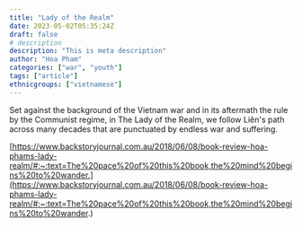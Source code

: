 ```yaml
---
title: "Lady of the Realm"
date: 2023-05-02T05:35:24Z
draft: false
# description
description: "This is meta description"
author: "Hoa Pham"
categories: ["war", "youth"]	
tags: ["article"]
ethnicgroups: ["vietnamese"]
---
```


Set against the background of the Vietnam war and in its aftermath the rule by the Communist regime, in The Lady of the Realm, we follow Liên's path across many decades that are punctuated by endless war and suffering.

[https://www.backstoryjournal.com.au/2018/06/08/book-review-hoa-phams-lady-realm/#:~:text=The%20pace%20of%20this%20book,the%20mind%20begins%20to%20wander.](https://www.backstoryjournal.com.au/2018/06/08/book-review-hoa-phams-lady-realm/#:~:text=The%20pace%20of%20this%20book,the%20mind%20begins%20to%20wander.)